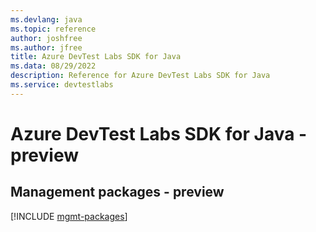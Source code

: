```yaml
---
ms.devlang: java
ms.topic: reference
author: joshfree
ms.author: jfree
title: Azure DevTest Labs SDK for Java
ms.data: 08/29/2022
description: Reference for Azure DevTest Labs SDK for Java
ms.service: devtestlabs
---
```

# Azure DevTest Labs SDK for Java - preview

## Management packages - preview
[!INCLUDE [mgmt-packages](devtest-labs-mgmt-index.md)]